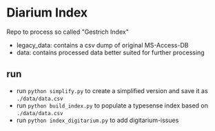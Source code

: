 # Diarium Index

Repo to process so called "Gestrich Index"

* legacy_data: contains a csv dump of original MS-Access-DB
* data: contains processed data better suited for further processing


## run

* run `python simplify.py` to create a simplified version and save it as `./data/data.csv`
* run `python build_index.py` to populate a typesense index based on `./data/data.csv`
* run `python index_digitarium.py` to add digitarium-issues
